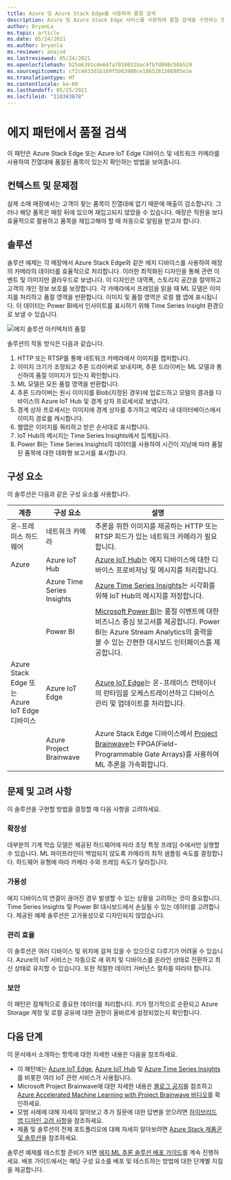```yaml
---
title: Azure 및 Azure Stack Edge를 사용하여 품절 검색
description: Azure 및 Azure Stack Edge 서비스를 사용하여 품절 검색을 구현하는 방법을 알아보세요.
author: BryanLa
ms.topic: article
ms.date: 05/24/2021
ms.author: bryanla
ms.reviewer: anajod
ms.lastreviewed: 05/24/2021
ms.openlocfilehash: b25a6391c4e64fa7018031bac4fb7d098c56b529
ms.sourcegitcommit: cf2c4033d1b169f5b63980ce1865281366905e2e
ms.translationtype: HT
ms.contentlocale: ko-KR
ms.lasthandoff: 05/25/2021
ms.locfileid: "110343878"
---
```

# <a name="out-of-stock-detection-at-the-edge-pattern"></a>에지 패턴에서 품절 검색

이 패턴은 Azure Stack Edge 또는 Azure IoT Edge 디바이스 및 네트워크 카메라를 사용하여 진열대에 품절된 품목이 있는지 확인하는 방법을 보여줍니다.

## <a name="context-and-problem"></a>컨텍스트 및 문제점

실제 소매 매장에서는 고객이 찾는 품목이 진열대에 없기 때문에 매출이 감소합니다. 그러나 해당 품목은 매장 뒤에 있으며 재입고되지 않았을 수 있습니다. 매장은 직원을 보다 효율적으로 활용하고 품목을 재입고해야 할 때 자동으로 알림을 받고자 합니다.

## <a name="solution"></a>솔루션

솔루션 예제는 각 매장에서 Azure Stack Edge와 같은 에지 디바이스를 사용하여 매장의 카메라의 데이터를 효율적으로 처리합니다. 이러한 최적화된 디자인을 통해 관련 이벤트 및 이미지만 클라우드로 보냅니다. 이 디자인은 대역폭, 스토리지 공간을 절약하고 고객의 개인 정보 보호를 보장합니다. 각 카메라에서 프레임을 읽을 때 ML 모델은 이미지를 처리하고 품절 영역을 반환합니다. 이미지 및 품절 영역은 로컬 웹 앱에 표시됩니다. 이 데이터는 Power BI에서 인사이트를 표시하기 위해 Time Series Insight 환경으로 보낼 수 있습니다.

![에지 솔루션 아키텍처의 품절](media/pattern-out-of-stock-at-edge/solution-architecture.png)

솔루션의 작동 방식은 다음과 같습니다.

1. HTTP 또는 RTSP를 통해 네트워크 카메라에서 이미지를 캡처합니다.
2. 이미지 크기가 조정되고 추론 드라이버로 보내지며, 추론 드라이버는 ML 모델과 통신하여 품절 이미지가 있는지 확인합니다.
3. ML 모델은 모든 품절 영역을 반환합니다.
4. 추론 드라이버는 원시 이미지를 Blob(지정된 경우)에 업로드하고 모델의 결과를 디바이스의 Azure IoT Hub 및 경계 상자 프로세서로 보냅니다.
5. 경계 상자 프로세서는 이미지에 경계 상자를 추가하고 메모리 내 데이터베이스에서 이미지 경로를 캐시합니다.
6. 웹앱은 이미지를 쿼리하고 받은 순서대로 표시합니다.
7. IoT Hub의 메시지는 Time Series Insights에서 집계됩니다.
8. Power BI는 Time Series Insights의 데이터를 사용하여 시간이 지남에 따라 품절된 품목에 대한 대화형 보고서를 표시합니다.


## <a name="components"></a>구성 요소

이 솔루션은 다음과 같은 구성 요소를 사용합니다.

| 계층 | 구성 요소 | 설명 |
|----------|-----------|-------------|
| 온-프레미스 하드웨어 | 네트워크 카메라 | 추론을 위한 이미지를 제공하는 HTTP 또는 RTSP 피드가 있는 네트워크 카메라가 필요합니다. |
| Azure | Azure IoT Hub | [Azure IoT Hub](/azure/iot-hub/)는 에지 디바이스에 대한 디바이스 프로비저닝 및 메시지를 처리합니다. |
|  | Azure Time Series Insights | [Azure Time Series Insights](/azure/time-series-insights/)는 시각화를 위해 IoT Hub의 메시지를 저장합니다. |
|  | Power BI | [Microsoft Power BI](https://powerbi.microsoft.com/)는 품절 이벤트에 대한 비즈니스 중심 보고서를 제공합니다. Power BI는 Azure Stream Analytics의 출력을 볼 수 있는 간편한 대시보드 인터페이스를 제공합니다. |
| Azure Stack Edge 또는<br>Azure IoT Edge 디바이스 | Azure IoT Edge | [Azure IoT Edge](/azure/iot-edge/)는 온-프레미스 컨테이너의 런타임을 오케스트레이션하고 디바이스 관리 및 업데이트를 처리합니다.|
| | Azure Project Brainwave | Azure Stack Edge 디바이스에서 [Project Brainwave](https://blogs.microsoft.com/ai/build-2018-project-brainwave/)는 FPGA(Field-Programmable Gate Arrays)를 사용하여 ML 추론을 가속화합니다.|

## <a name="issues-and-considerations"></a>문제 및 고려 사항

이 솔루션을 구현할 방법을 결정할 때 다음 사항을 고려하세요.

### <a name="scalability"></a>확장성

대부분의 기계 학습 모델은 제공된 하드웨어에 따라 초당 특정 프레임 수에서만 실행할 수 있습니다. ML 파이프라인이 백업되지 않도록 카메라의 최적 샘플링 속도를 결정합니다. 하드웨어 유형에 따라 카메라 수와 프레임 속도가 달라집니다.

### <a name="availability"></a>가용성

에지 디바이스의 연결이 끊어진 경우 발생할 수 있는 상황을 고려하는 것이 중요합니다. Time Series Insights 및 Power BI 대시보드에서 손실될 수 있는 데이터를 고려합니다. 제공된 예제 솔루션은 고가용성으로 디자인되지 않았습니다.

### <a name="manageability"></a>관리 효율

이 솔루션은 여러 디바이스 및 위치에 걸쳐 있을 수 있으므로 다루기가 어려울 수 있습니다. Azure의 IoT 서비스는 자동으로 새 위치 및 디바이스를 온라인 상태로 전환하고 최신 상태로 유지할 수 있습니다. 또한 적절한 데이터 거버넌스 절차를 따라야 합니다.

### <a name="security"></a>보안

이 패턴은 잠재적으로 중요한 데이터를 처리합니다. 키가 정기적으로 순환되고 Azure Storage 계정 및 로컬 공유에 대한 권한이 올바르게 설정되었는지 확인합니다.

## <a name="next-steps"></a>다음 단계

이 문서에서 소개하는 항목에 대한 자세한 내용은 다음을 참조하세요.
- 이 패턴에는 [Azure IoT Edge](/azure/iot-edge/), [Azure IoT Hub](/azure/iot-hub/) 및 [Azure Time Series Insights](/azure/time-series-insights/)를 비롯한 여러 IoT 관련 서비스가 사용됩니다.
- Microsoft Project Brainwave에 대한 자세한 내용은 [블로그 공지](https://blogs.microsoft.com/ai/build-2018-project-brainwave/)를 참조하고 [Azure Accelerated Machine Learning with Project Brainwave 비디오](https://www.youtube.com/watch?v=DJfMobMjCX0)를 확인하세요.
- 모범 사례에 대해 자세히 알아보고 추가 질문에 대한 답변을 얻으려면 [하이브리드 앱 디자인 고려 사항](overview-app-design-considerations.md)을 참조하세요.
- 제품 및 솔루션의 전체 포트폴리오에 대해 자세히 알아보려면 [Azure Stack 제품군 및 솔루션](/azure-stack)을 참조하세요.

솔루션 예제를 테스트할 준비가 되면 [에지 ML 추론 솔루션 배포 가이드](https://aka.ms/edgeinferencingdeploy)를 계속 진행하세요. 배포 가이드에서는 해당 구성 요소를 배포 및 테스트하는 방법에 대한 단계별 지침을 제공합니다.
